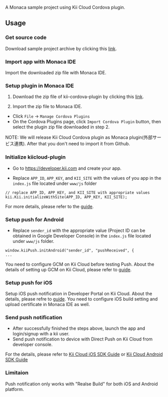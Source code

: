 A Monaca sample project using Kii Cloud Cordova plugin.

## Usage

### Get source code
Download sample project archive by clicking this [link](https://github.com/KiiPlatform/monaca-plugin-sample/archive/master.zip).

### Import app with Monaca IDE
Import the downloaded zip file with Monaca IDE.

### Setup plugin in Monaca IDE

1. Download the zip file of kii-cordova-plugin by clicking this [link](https://github.com/KiiPlatform/kii-cordova-plugin/archive/monaca.zip).

2. Import the zip file to Monaca IDE.
  * Click `File` -> `Manage Cordova Plugins`
  * On the Cordova Plugins page, click `Import Cordova Plugin` button, then select the plugin zip file downloaded in step 2.

NOTE: We will release Kii Cloud Cordova plugin as Monaca plugin(外部サービス連携).
After that you don't need to import it from Github.

### Initialize kiicloud-plugin
- Go to https://developer.kii.com and create your app.

-  Replace `APP_ID`, `APP_KEY`, and `KII_SITE` with the values of you app in the `index.js` file located under `www/js` folder

```
// replace APP_ID, APP_KEY, and KII_SITE with appropriate values
kii.Kii.initializeWithSite(APP_ID, APP_KEY, KII_SITE);

```
For more details, please refer to the [guide](http://docs.kii.com/en/guides/javascript/quickstart/).


### Setup push for Android

- Replace `sender_id` with the appropriate value (Project ID can be obtained in Google Developer Console) in the `index.js` file located under `www/js` folder.

```
window.kiiPush.initAndroid("sender_id", "pushReceived", {
...
```
You need to configure GCM on Kii Cloud before testing Push.
About the details of setting up GCM on Kii Cloud, please refer to [guide](http://documentation.kii.com/en/samples/push-notifications/push-notifications-android/).

### Setup push for iOS

Setup iOS push notification in Developer Portal on Kii Cloud.
About the details, please refre to [guide](http://documentation.kii.com/en/samples/push-notifications/push-notifications-ios/).
You need to configure iOS build setting and upload certificate in Monaca IDE as well.

### Send push notification

- After successfully finished the steps above, launch the app and login/signup with a kii user.
- Send push notification to device with Direct Push on Kii Cloud from developer console.

For the details, please refer to [Kii Cloud iOS SDK Guide](http://documentation.kii.com/en/guides/ios/managing-push-notification/direct-push/) or [Kii Cloud Android SDK Guide](http://documentation.kii.com/en/guides/android/managing-push-notification/direct-push/)

###  Limitaion

Push notification only works with "Realse Build" for both iOS and Android platform.
